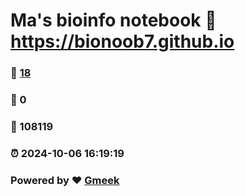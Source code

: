 # Ma's bioinfo notebook :link: https://bionoob7.github.io 
### :page_facing_up: [18](https://bionoob7.github.io/tag.html) 
### :speech_balloon: 0 
### :hibiscus: 108119 
### :alarm_clock: 2024-10-06 16:19:19 
### Powered by :heart: [Gmeek](https://github.com/Meekdai/Gmeek)
